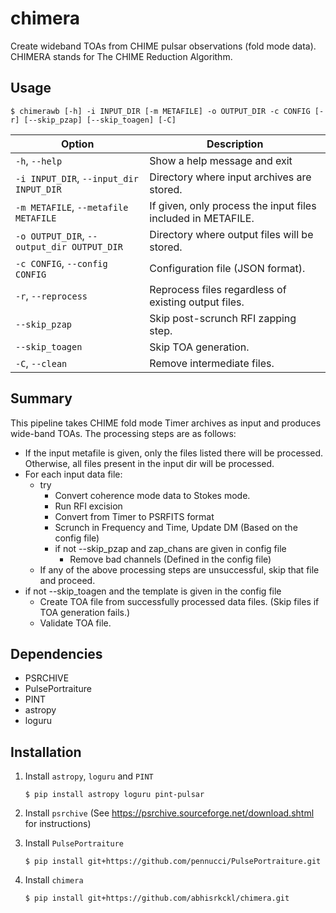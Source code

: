 # chimera
Create wideband TOAs from CHIME pulsar observations (fold mode data). CHIMERA stands for The CHIME Reduction Algorithm.

## Usage

    $ chimerawb [-h] -i INPUT_DIR [-m METAFILE] -o OUTPUT_DIR -c CONFIG [-r] [--skip_pzap] [--skip_toagen] [-C]

| Option                                    | Description                                                   |  
|-------------------------------------------|---------------------------------------------------------------|
| `-h`, `--help`                            | Show a help message and exit                                  |
| `-i INPUT_DIR`, `--input_dir INPUT_DIR`   | Directory where input archives are stored.                    |
| `-m METAFILE`, `--metafile METAFILE`      | If given, only process the input files included in METAFILE.  |
| `-o OUTPUT_DIR`, `--output_dir OUTPUT_DIR`| Directory where output files will be stored.                  |
| `-c CONFIG`, `--config CONFIG`            | Configuration file (JSON format).                             |
| `-r`, `--reprocess`                       | Reprocess files regardless of existing output files.          |
| `--skip_pzap`                             | Skip post-scrunch RFI zapping step.                           |
| `--skip_toagen`                           | Skip TOA generation.                                          |
| `-C`, `--clean`                           | Remove intermediate files.                                    |

## Summary

This pipeline takes CHIME fold mode Timer archives as input and produces wide-band TOAs.
The processing steps are as follows:

- If the input metafile is given, only the files listed there will be processed. Otherwise, all files present in the input dir will be processed.
- For each input data file:
    - try
        - Convert coherence mode data to Stokes mode.
        - Run RFI excision
        - Convert from Timer to PSRFITS format
        - Scrunch in Frequency and Time, Update DM (Based on the config file)
        - if not --skip_pzap and zap_chans are given in config file
            - Remove bad channels (Defined in the config file)
    - If any of the above processing steps are unsuccessful, skip that file and proceed.
- if not --skip_toagen and the template is given in the config file
    - Create TOA file from successfully processed data files. (Skip files if TOA generation fails.)
    - Validate TOA file.

## Dependencies

- PSRCHIVE
- PulsePortraiture
- PINT
- astropy
- loguru

## Installation

1. Install `astropy`, `loguru` and `PINT`
    
    `$ pip install astropy loguru pint-pulsar`

2. Install `psrchive` (See https://psrchive.sourceforge.net/download.shtml for instructions)

3. Install `PulsePortraiture`
    
    `$ pip install git+https://github.com/pennucci/PulsePortraiture.git`

4. Install `chimera`    

    `$ pip install git+https://github.com/abhisrkckl/chimera.git`

